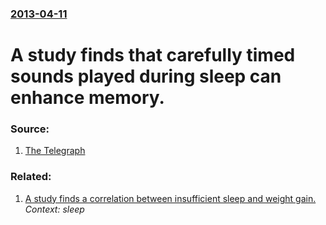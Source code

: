 ### [2013-04-11](/news/2013/04/11/index.md)

# A study finds that carefully timed sounds played during sleep can enhance memory. 




### Source:

1. [The Telegraph](http://www.telegraph.co.uk/science/science-news/9988234/Memory-given-a-boost-by-playing-sounds-during-sleep.html)

### Related:

1. [A study finds a correlation between insufficient sleep and weight gain. ](/news/2013/03/12/a-study-finds-a-correlation-between-insufficient-sleep-and-weight-gain.md) _Context: sleep_
